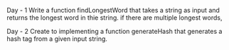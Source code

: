Day - 1 Write a function findLongestWord that takes a string as input and  returns the  longest word in thie string. if there are multiple  longest words,

<!-- using split and sort function for find longest word with compare use in this programm -->

Day - 2 Create to implementing a function generateHash that generates a hash tag from a given input string.

